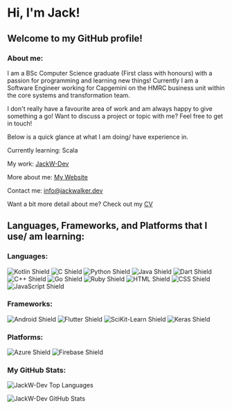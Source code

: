 # Hi, I'm Jack!

## Welcome to my GitHub profile!

### About me:
I am a BSc Computer Science graduate (First class with honours) with a passion for programming and learning new things!
Currently I am a Software Engineer working for Capgemini on the HMRC business unit within the core systems and transformation team.

I don't really have a favourite area of work and am always happy to give something a go!
Want to discuss a project or topic with me? Feel free to get in touch!

Below is a quick glance at what I am doing/ have experience in.

Currently learning: Scala

My work: [JackW-Dev](https://github.com/JackW-Dev?tab=repositories)

More about me: [My Website](https://jackwalker.dev/)

Contact me: info@jackwalker.dev

Want a bit more detail about me? Check out my [CV](https://raw.githubusercontent.com/JackW-Dev/JackW-Dev.github.io/main/Jack%20Walker%20CV.pdf)

## Languages, Frameworks, and Platforms that I use/ am learning:

### Languages:

![Kotlin Shield](https://img.shields.io/badge/Code-Kotlin-teal?style=flat-square&logoColor=white&logo=Kotlin)
![C Shield](https://img.shields.io/badge/Code-C-teal?style=flat-square&logoColor=white&logo=C)
![Python Shield](https://img.shields.io/badge/Code-Python-teal?style=flat-square&logoColor=white&logo=Python)
![Java Shield](https://img.shields.io/badge/Code-Java-teal?style=flat-square&logoColor=whitee&logo=Java)
![Dart Shield](https://img.shields.io/badge/Code-Dart-teal?style=flat-square&logoColor=white&logo=Dart)
![C++ Shield](https://img.shields.io/badge/Code-C++-teal?style=flat-square&logoColor=white&logo=C%2b%2b)
![Go Shield](https://img.shields.io/badge/Code-Go-teal?style=flat-square&logoColor=white&logo=Go)
![Ruby Shield](https://img.shields.io/badge/Code-Ruby-teal?style=flat-square&logoColor=white&logo=Ruby)
![HTML Shield](https://img.shields.io/badge/Code-HTML-teal?style=flat-square&logoColor=white&logo=HTML5)
![CSS Shield](https://img.shields.io/badge/Code-CSS-teal?style=flat-square&logoColor=white&logo=CSS3)
![JavaScript Shield](https://img.shields.io/badge/Code-JavaScript-teal?style=flat-square&logoColor=white&logo=JavaScript)


### Frameworks:

![Android Shield](https://img.shields.io/badge/Framework-Android-mediumpurple?style=flat-square&logoColor=white&logo=Android)
![Flutter Shield](https://img.shields.io/badge/Framework-Flutter-mediumpurple?style=flat-square&logoColor=white&logo=Flutter)
![SciKit-Learn Shield](https://img.shields.io/badge/Framework-SciKit--Learn-mediumpurple?style=flat-square&logoColor=white&logo=SciKit-Learn)
![Keras Shield](https://img.shields.io/badge/Framework-Keras-mediumpurple?style=flat-square&logoColor=white&logo=Keras)


### Platforms:

![Azure Shield](https://img.shields.io/badge/Platform-Azure-indigo?style=flat-square&logoColor=white&logo=Microsoft-Azure)
![Firebase Shield](https://img.shields.io/badge/Platform-Firebase-indigo?style=flat-square&logoColor=white&logo=Firebase)

### My GitHub Stats:

![JackW-Dev Top Languages](https://github-readme-stats.vercel.app/api/top-langs/?username=JackW-Dev&theme=onedark&show_icons=true&layout=compact&langs_count=8&hide=javascript,html,css,cmake,php,jupyter%20notebook)

![JackW-Dev GitHub Stats](https://github-readme-stats.vercel.app/api?username=JackW-Dev&theme=onedark&show_icons=true&&count_private=true&include_all_commits=true)
